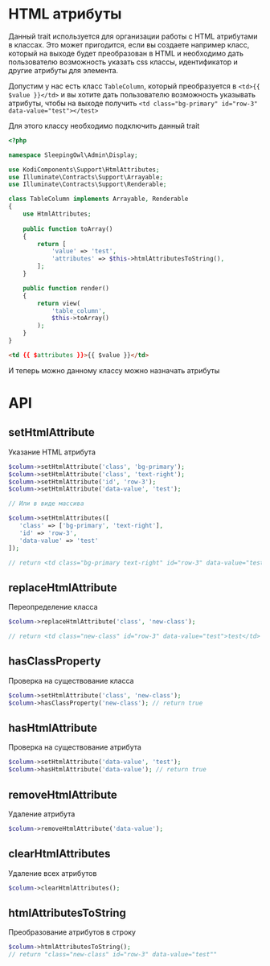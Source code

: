# HTML атрибуты

Данный trait используется для организации работы с HTML атрибутами в классах. Это может пригодится, если вы создаете например класс,
который на выходе будет преобразован в HTML и необходимо дать пользователю возможность указать css классы, идентификатор и другие атрибуты 
для элемента.

Допустим у нас есть класс `TableColumn`, который преобразуется в `<td>{{ $value }}</td>` и вы хотите дать пользователю
возможность указывать атрибуты, чтобы на выходе получить `<td class="bg-primary" id="row-3" data-value="test"></test>`

Для этого классу необходимо подключить данный trait

```php
<?php

namespace SleepingOwl\Admin\Display;

use KodiComponents\Support\HtmlAttributes;
use Illuminate\Contracts\Support\Arrayable;
use Illuminate\Contracts\Support\Renderable;

class TableColumn implements Arrayable, Renderable
{
    use HtmlAttributes;
    
    public function toArray()
    {
        return [
            'value' => 'test',
            'attributes' => $this->htmlAttributesToString(),
        ];
    }

    public function render()
    {
        return view(
            'table_column',
            $this->toArray()
        );
    }
}
```

```html
<td {{ $attributes }}>{{ $value }}</td>
```

И теперь можно данному классу можно назначать атрибуты

# API

<a name="set"></a>
## setHtmlAttribute
Указание HTML атрибута

```php
$column->setHtmlAttribute('class', 'bg-primary');
$column->setHtmlAttribute('class', 'text-right');
$column->setHtmlAttribute('id', 'row-3');
$column->setHtmlAttribute('data-value', 'test');

// Или в виде массива

$column->setHtmlAttributes([
   'class' => ['bg-primary', 'text-right'],
   'id' => 'row-3',
   'data-value' => 'test'
]);

// return <td class="bg-primary text-right" id="row-3" data-value="test">test</td>
```

<a name="replace"></a>
## replaceHtmlAttribute
Переопределение класса

```php
$column->replaceHtmlAttribute('class', 'new-class');

// return <td class="new-class" id="row-3" data-value="test">test</td>
```

<a name="has-class"></a>
## hasClassProperty
Проверка на существование класса

```php
$column->setHtmlAttribute('class', 'new-class');
$column->hasClassProperty('new-class'); // return true
```

<a name="has-attribute"></a>
## hasHtmlAttribute
Проверка на существование атрибута

```php
$column->setHtmlAttribute('data-value', 'test');
$column->hasHtmlAttribute('data-value'); // return true
```

<a name="remove"></a>
## removeHtmlAttribute
Удаление атрибута

```php
$column->removeHtmlAttribute('data-value');
```

<a name="clear-all"></a>
## clearHtmlAttributes
Удаление всех атрибутов

```php
$column->clearHtmlAttributes();
```

<a name="to-string"></a>
## htmlAttributesToString
Преобразование атрибутов в строку

```php
$column->htmlAttributesToString();
// return "class="new-class" id="row-3" data-value="test""
```
